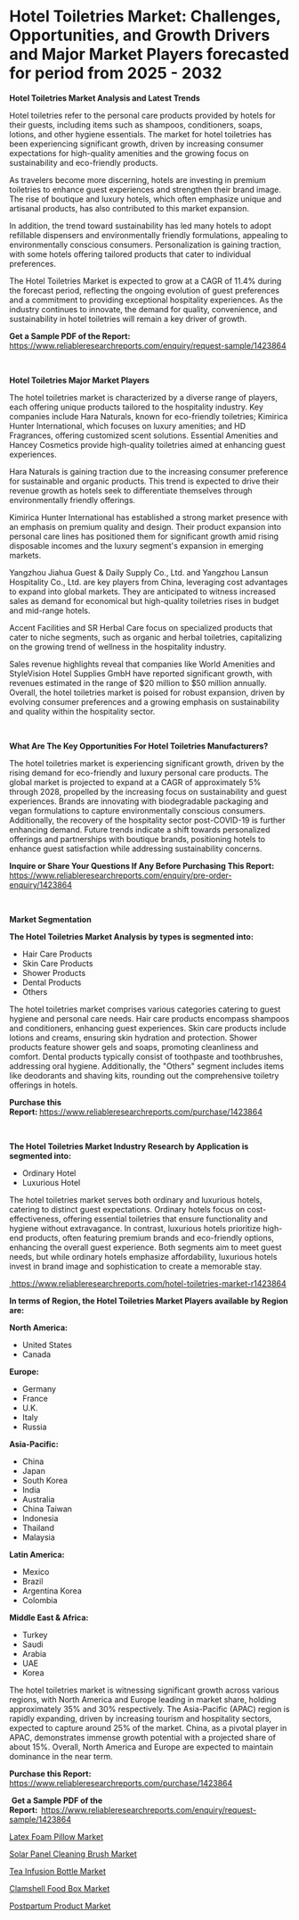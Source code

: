 <p><h1>Hotel Toiletries Market: Challenges, Opportunities, and Growth Drivers and Major Market Players forecasted for period from 2025 - 2032</h1></p><p><strong>Hotel Toiletries Market Analysis and Latest Trends</strong></p>
<p><p>Hotel toiletries refer to the personal care products provided by hotels for their guests, including items such as shampoos, conditioners, soaps, lotions, and other hygiene essentials. The market for hotel toiletries has been experiencing significant growth, driven by increasing consumer expectations for high-quality amenities and the growing focus on sustainability and eco-friendly products. </p><p>As travelers become more discerning, hotels are investing in premium toiletries to enhance guest experiences and strengthen their brand image. The rise of boutique and luxury hotels, which often emphasize unique and artisanal products, has also contributed to this market expansion. </p><p>In addition, the trend toward sustainability has led many hotels to adopt refillable dispensers and environmentally friendly formulations, appealing to environmentally conscious consumers. Personalization is gaining traction, with some hotels offering tailored products that cater to individual preferences. </p><p>The Hotel Toiletries Market is expected to grow at a CAGR of 11.4% during the forecast period, reflecting the ongoing evolution of guest preferences and a commitment to providing exceptional hospitality experiences. As the industry continues to innovate, the demand for quality, convenience, and sustainability in hotel toiletries will remain a key driver of growth.</p></p>
<p><strong>Get a Sample PDF of the Report:&nbsp;</strong> <a href="https://www.reliableresearchreports.com/enquiry/request-sample/1423864?utm_campaign=41&utm_medium=2&utm_source=Github&utm_content=ia&utm_term=09022025&utm_id=hotel-toiletries">https://www.reliableresearchreports.com/enquiry/request-sample/1423864</a></p>
<p>&nbsp;</p>
<p><strong>Hotel Toiletries Major Market Players</strong></p>
<p><p>The hotel toiletries market is characterized by a diverse range of players, each offering unique products tailored to the hospitality industry. Key companies include Hara Naturals, known for eco-friendly toiletries; Kimirica Hunter International, which focuses on luxury amenities; and HD Fragrances, offering customized scent solutions. Essential Amenities and Hancey Cosmetics provide high-quality toiletries aimed at enhancing guest experiences.</p><p>Hara Naturals is gaining traction due to the increasing consumer preference for sustainable and organic products. This trend is expected to drive their revenue growth as hotels seek to differentiate themselves through environmentally friendly offerings.</p><p>Kimirica Hunter International has established a strong market presence with an emphasis on premium quality and design. Their product expansion into personal care lines has positioned them for significant growth amid rising disposable incomes and the luxury segment's expansion in emerging markets.</p><p>Yangzhou Jiahua Guest & Daily Supply Co., Ltd. and Yangzhou Lansun Hospitality Co., Ltd. are key players from China, leveraging cost advantages to expand into global markets. They are anticipated to witness increased sales as demand for economical but high-quality toiletries rises in budget and mid-range hotels.</p><p>Accent Facilities and SR Herbal Care focus on specialized products that cater to niche segments, such as organic and herbal toiletries, capitalizing on the growing trend of wellness in the hospitality industry.</p><p>Sales revenue highlights reveal that companies like World Amenities and StyleVision Hotel Supplies GmbH have reported significant growth, with revenues estimated in the range of $20 million to $50 million annually. Overall, the hotel toiletries market is poised for robust expansion, driven by evolving consumer preferences and a growing emphasis on sustainability and quality within the hospitality sector.</p></p>
<p>&nbsp;</p>
<p><strong>What Are The Key Opportunities For Hotel Toiletries Manufacturers?</strong></p>
<p><p>The hotel toiletries market is experiencing significant growth, driven by the rising demand for eco-friendly and luxury personal care products. The global market is projected to expand at a CAGR of approximately 5% through 2028, propelled by the increasing focus on sustainability and guest experiences. Brands are innovating with biodegradable packaging and vegan formulations to capture environmentally conscious consumers. Additionally, the recovery of the hospitality sector post-COVID-19 is further enhancing demand. Future trends indicate a shift towards personalized offerings and partnerships with boutique brands, positioning hotels to enhance guest satisfaction while addressing sustainability concerns.</p></p>
<p><strong>Inquire or Share Your Questions If Any Before Purchasing This Report:</strong> <a href="https://www.reliableresearchreports.com/enquiry/pre-order-enquiry/1423864?utm_campaign=41&utm_medium=2&utm_source=Github&utm_content=ia&utm_term=09022025&utm_id=hotel-toiletries">https://www.reliableresearchreports.com/enquiry/pre-order-enquiry/1423864</a></p>
<p>&nbsp;</p>
<p><strong>Market Segmentation</strong></p>
<p><strong>The Hotel Toiletries Market Analysis by types is segmented into:</strong></p>
<p><ul><li>Hair Care Products</li><li>Skin Care Products</li><li>Shower Products</li><li>Dental Products</li><li>Others</li></ul></p>
<p><p>The hotel toiletries market comprises various categories catering to guest hygiene and personal care needs. Hair care products encompass shampoos and conditioners, enhancing guest experiences. Skin care products include lotions and creams, ensuring skin hydration and protection. Shower products feature shower gels and soaps, promoting cleanliness and comfort. Dental products typically consist of toothpaste and toothbrushes, addressing oral hygiene. Additionally, the "Others" segment includes items like deodorants and shaving kits, rounding out the comprehensive toiletry offerings in hotels.</p></p>
<p><strong>Purchase this Report:&nbsp;</strong><a href="https://www.reliableresearchreports.com/purchase/1423864?utm_campaign=41&utm_medium=2&utm_source=Github&utm_content=ia&utm_term=09022025&utm_id=hotel-toiletries">https://www.reliableresearchreports.com/purchase/1423864</a></p>
<p>&nbsp;</p>
<p><strong>The Hotel Toiletries Market Industry Research by Application is segmented into:</strong></p>
<p><ul><li>Ordinary Hotel</li><li>Luxurious Hotel</li></ul></p>
<p><p>The hotel toiletries market serves both ordinary and luxurious hotels, catering to distinct guest expectations. Ordinary hotels focus on cost-effectiveness, offering essential toiletries that ensure functionality and hygiene without extravagance. In contrast, luxurious hotels prioritize high-end products, often featuring premium brands and eco-friendly options, enhancing the overall guest experience. Both segments aim to meet guest needs, but while ordinary hotels emphasize affordability, luxurious hotels invest in brand image and sophistication to create a memorable stay.</p></p>
<p><a href="https://www.reliableresearchreports.com/hotel-toiletries-market-r1423864?utm_campaign=41&utm_medium=2&utm_source=Github&utm_content=ia&utm_term=09022025&utm_id=hotel-toiletries">&nbsp;https://www.reliableresearchreports.com/hotel-toiletries-market-r1423864</a></p>
<p><strong>In terms of Region, the Hotel Toiletries Market Players available by Region are:</strong></p>
<p>
    <p> <strong> North America: </strong>
        <ul>
            <li>United States</li>
            <li>Canada</li>
        </ul>
        </p> 
    <p> <strong> Europe: </strong>
        <ul>
            <li>Germany</li>
            <li>France</li>
            <li>U.K.</li>
            <li>Italy</li>
            <li>Russia</li>
        </ul>
        </p> 
    <p> <strong> Asia-Pacific: </strong>
        <ul>
            <li>China</li>
            <li>Japan</li>
            <li>South Korea</li>
            <li>India</li>
            <li>Australia</li>
            <li>China Taiwan</li>
            <li>Indonesia</li>
            <li>Thailand</li>
            <li>Malaysia</li>
        </ul>
        </p> 
    <p> <strong> Latin America: </strong>
        <ul>
            <li>Mexico</li>
            <li>Brazil</li>
            <li>Argentina Korea</li>
            <li>Colombia</li>
        </ul>
        </p> 
    <p> <strong> Middle East & Africa: </strong>
        <ul>
            <li>Turkey</li>
            <li>Saudi</li>
            <li>Arabia</li>
            <li>UAE</li>
            <li>Korea</li>
        </ul>
    </p>
    </p>
<p><p>The hotel toiletries market is witnessing significant growth across various regions, with North America and Europe leading in market share, holding approximately 35% and 30% respectively. The Asia-Pacific (APAC) region is rapidly expanding, driven by increasing tourism and hospitality sectors, expected to capture around 25% of the market. China, as a pivotal player in APAC, demonstrates immense growth potential with a projected share of about 15%. Overall, North America and Europe are expected to maintain dominance in the near term.</p></p>
<p><strong>Purchase this Report: </strong><a href="https://www.reliableresearchreports.com/purchase/1423864?utm_campaign=41&utm_medium=2&utm_source=Github&utm_content=ia&utm_term=09022025&utm_id=hotel-toiletries">https://www.reliableresearchreports.com/purchase/1423864</a></p>
<p>&nbsp;<strong>Get a Sample PDF of the Report:&nbsp;&nbsp;</strong><a href="https://www.reliableresearchreports.com/enquiry/request-sample/1423864?utm_campaign=41&utm_medium=2&utm_source=Github&utm_content=ia&utm_term=09022025&utm_id=hotel-toiletries">https://www.reliableresearchreports.com/enquiry/request-sample/1423864</a></p>
<p><strong></strong></p>
<p><p><a href="https://github.com/kaloyhboosh/Market-Research-Report-List-1/blob/main/latex-foam-pillow-market.md?utm_campaign=41&utm_medium=2&utm_source=Github&utm_content=ia&utm_term=09022025&utm_id=hotel-toiletries">Latex Foam Pillow Market</a></p><p><a href="https://github.com/xalatieusope/Market-Research-Report-List-1/blob/main/solar-panel-cleaning-brush-market.md?utm_campaign=41&utm_medium=2&utm_source=Github&utm_content=ia&utm_term=09022025&utm_id=hotel-toiletries">Solar Panel Cleaning Brush Market</a></p><p><a href="https://github.com/stickkinkel/Market-Research-Report-List-1/blob/main/tea-infusion-bottle-market.md?utm_campaign=41&utm_medium=2&utm_source=Github&utm_content=ia&utm_term=09022025&utm_id=hotel-toiletries">Tea Infusion Bottle Market</a></p><p><a href="https://github.com/mqhayigurbaj/Market-Research-Report-List-1/blob/main/clamshell-food-box-market.md?utm_campaign=41&utm_medium=2&utm_source=Github&utm_content=ia&utm_term=09022025&utm_id=hotel-toiletries">Clamshell Food Box Market</a></p><p><a href="https://github.com/lefiobakali/Market-Research-Report-List-1/blob/main/postpartum-product-market.md?utm_campaign=41&utm_medium=2&utm_source=Github&utm_content=ia&utm_term=09022025&utm_id=hotel-toiletries">Postpartum Product Market</a></p></p>
